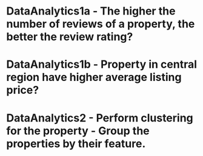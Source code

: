 # DataAnalytics1a - The higher the number of reviews of a property, the better the review rating?
# DataAnalytics1b - Property in central region have higher average listing price?

# DataAnalytics2 - Perform clustering for the property - Group the properties by their feature.
